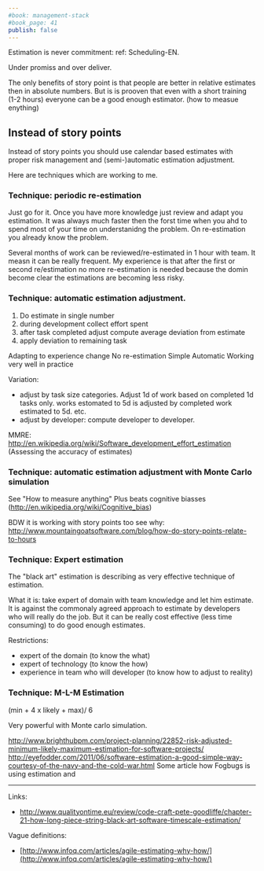 ```yaml
---
#book: management-stack
#book_page: 41
publish: false
---
```


Estimation is never commitment: ref: Scheduling-EN.

Under promiss and over deliver.

The only benefits of story point is that people are better in relative estimates then in absolute numbers. But is is prooven that even with a short training (1-2 hours) everyone can be a good enough estimator. (how to measue enything)

Instead of story points
-------------------------

Instead of story points you should use calendar based estimates with proper risk management and (semi-)automatic estimation adjustment.


Here are techniques which are working to me.

### Technique: periodic re-estimation

Just go for it. Once you have more knowledge just review and adapt you estimation. It was always much faster then the forst time when you ahd to spend most of your time on understanidng the problem. On re-estimation you already know the problem. 

Several months of work can be reviewed/re-estimated in 1 hour with team. It measn it can be really frequent. My experience is that after the first or second re/estimation no more re-estimation is needed because the domin become clear the estimations are becoming less risky.

### Technique: automatic estimation adjustment.

1. Do estimate in single number
2. during development collect effort spent
3. after task completed adjust compute average deviation from estimate
4. apply deviation to remaining task

Adapting to experience change
No re-estimation
Simple
Automatic
Working very well in practice


Variation:
- adjust by task size categories. Adjust 1d of work based on completed 1d tasks only. works estomated to 5d is adjusted by completed work estimated to 5d. etc.
- adjust by developer: compute developer to developer.


MMRE: http://en.wikipedia.org/wiki/Software_development_effort_estimation (Assessing the accuracy of estimates)

### Technique: automatic estimation adjustment with Monte Carlo simulation

See "How to measure anything"
Plus beats cognitive biasses (http://en.wikipedia.org/wiki/Cognitive_bias)

BDW it is working with story points too see why: http://www.mountaingoatsoftware.com/blog/how-do-story-points-relate-to-hours

### Technique: Expert estimation

The "black art" estimation is describing as very effective technique of estimation. 

What it is: take expert of domain with team knowledge and let him estimate. It is against the commonaly agreed approach to estimate by developers who will really do the job. But it can be really cost effective (less time consuming) to do good enough estimates. 

Restrictions:

- expert of the domain (to know the what)
- expert of technology (to know the how)
- experience in team who will developer (to know how to adjust to reality)

### Technique: M-L-M Estimation

(min + 4 x likely + max)/ 6

Very powerful with Monte carlo simulation.

http://www.brighthubpm.com/project-planning/22852-risk-adjusted-minimum-likely-maximum-estimation-for-software-projects/
http://eyefodder.com/2011/06/software-estimation-a-good-simple-way-courtesy-of-the-navy-and-the-cold-war.html
Some article how Fogbugs is using estimation and

-------------

Links:

- http://www.qualityontime.eu/review/code-craft-pete-goodliffe/chapter-21-how-long-piece-string-black-art-software-timescale-estimation/





Vague definitions:

- [http://www.infoq.com/articles/agile-estimating-why-how/](http://www.infoq.com/articles/agile-estimating-why-how/)
